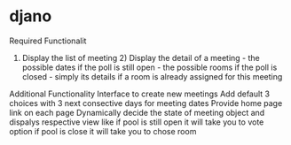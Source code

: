 # djano
Required Functionalit 
1) Display the list of meeting
    2) Display the detail of a meeting
        - the possible dates if the poll is still open
        - the possible rooms if the poll is closed
        - simply its details if a room is already assigned for this meeting
        
        
  Additional Functionality 
    Interface to create new meetings
    Add default 3 choices with 3 next consective days for meeting dates
    Provide home page link on each page 
    Dynamically decide the state of meeting object and dispalys respective view 
        like if pool is still open it will take you to vote option 
             if pool is close it will take you to chose room 
